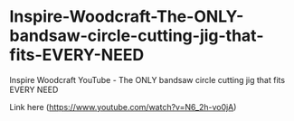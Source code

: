 # Inspire-Woodcraft-The-ONLY-bandsaw-circle-cutting-jig-that-fits-EVERY-NEED
Inspire Woodcraft YouTube - The ONLY bandsaw circle cutting jig that fits EVERY NEED


Link here (https://www.youtube.com/watch?v=N6_2h-vo0jA)
